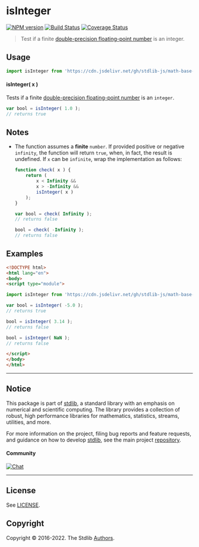 <!--

@license Apache-2.0

Copyright (c) 2018 The Stdlib Authors.

Licensed under the Apache License, Version 2.0 (the "License");
you may not use this file except in compliance with the License.
You may obtain a copy of the License at

   http://www.apache.org/licenses/LICENSE-2.0

Unless required by applicable law or agreed to in writing, software
distributed under the License is distributed on an "AS IS" BASIS,
WITHOUT WARRANTIES OR CONDITIONS OF ANY KIND, either express or implied.
See the License for the specific language governing permissions and
limitations under the License.

-->

# isInteger

[![NPM version][npm-image]][npm-url] [![Build Status][test-image]][test-url] [![Coverage Status][coverage-image]][coverage-url] <!-- [![dependencies][dependencies-image]][dependencies-url] -->

> Test if a finite [double-precision floating-point number][ieee754] is an integer.



<section class="usage">

## Usage

```javascript
import isInteger from 'https://cdn.jsdelivr.net/gh/stdlib-js/math-base-assert-is-integer@esm/index.mjs';
```

#### isInteger( x )

Tests if a finite [double-precision floating-point number][ieee754] is an `integer`.

```javascript
var bool = isInteger( 1.0 );
// returns true
```

</section>

<!-- /.usage -->

<section class="notes">

## Notes

-   The function assumes a **finite** `number`. If provided positive or negative `infinity`, the function will return `true`, when, in fact, the result is undefined. If `x` can be `infinite`, wrap the implementation as follows:

    ```javascript
    function check( x ) {
        return (
            x < Infinity &&
            x > -Infinity &&
            isInteger( x )
        );
    }

    var bool = check( Infinity );
    // returns false

    bool = check( -Infinity );
    // returns false
    ```

</section>

<!-- /.notes -->

<section class="examples">

## Examples

<!-- eslint no-undef: "error" -->

```html
<!DOCTYPE html>
<html lang="en">
<body>
<script type="module">

import isInteger from 'https://cdn.jsdelivr.net/gh/stdlib-js/math-base-assert-is-integer@esm/index.mjs';

var bool = isInteger( -5.0 );
// returns true

bool = isInteger( 3.14 );
// returns false

bool = isInteger( NaN );
// returns false

</script>
</body>
</html>
```

</section>

<!-- /.examples -->

<!-- Section for related `stdlib` packages. Do not manually edit this section, as it is automatically populated. -->

<section class="related">

</section>

<!-- /.related -->

<!-- Section for all links. Make sure to keep an empty line after the `section` element and another before the `/section` close. -->


<section class="main-repo" >

* * *

## Notice

This package is part of [stdlib][stdlib], a standard library with an emphasis on numerical and scientific computing. The library provides a collection of robust, high performance libraries for mathematics, statistics, streams, utilities, and more.

For more information on the project, filing bug reports and feature requests, and guidance on how to develop [stdlib][stdlib], see the main project [repository][stdlib].

#### Community

[![Chat][chat-image]][chat-url]

---

## License

See [LICENSE][stdlib-license].


## Copyright

Copyright &copy; 2016-2022. The Stdlib [Authors][stdlib-authors].

</section>

<!-- /.stdlib -->

<!-- Section for all links. Make sure to keep an empty line after the `section` element and another before the `/section` close. -->

<section class="links">

[npm-image]: http://img.shields.io/npm/v/@stdlib/math-base-assert-is-integer.svg
[npm-url]: https://npmjs.org/package/@stdlib/math-base-assert-is-integer

[test-image]: https://github.com/stdlib-js/math-base-assert-is-integer/actions/workflows/test.yml/badge.svg?branch=main
[test-url]: https://github.com/stdlib-js/math-base-assert-is-integer/actions/workflows/test.yml?query=branch:main

[coverage-image]: https://img.shields.io/codecov/c/github/stdlib-js/math-base-assert-is-integer/main.svg
[coverage-url]: https://codecov.io/github/stdlib-js/math-base-assert-is-integer?branch=main

<!--

[dependencies-image]: https://img.shields.io/david/stdlib-js/math-base-assert-is-integer.svg
[dependencies-url]: https://david-dm.org/stdlib-js/math-base-assert-is-integer/main

-->

[chat-image]: https://img.shields.io/gitter/room/stdlib-js/stdlib.svg
[chat-url]: https://gitter.im/stdlib-js/stdlib/

[stdlib]: https://github.com/stdlib-js/stdlib

[stdlib-authors]: https://github.com/stdlib-js/stdlib/graphs/contributors

[umd]: https://github.com/umdjs/umd
[es-module]: https://developer.mozilla.org/en-US/docs/Web/JavaScript/Guide/Modules

[deno-url]: https://github.com/stdlib-js/math-base-assert-is-integer/tree/deno
[umd-url]: https://github.com/stdlib-js/math-base-assert-is-integer/tree/umd
[esm-url]: https://github.com/stdlib-js/math-base-assert-is-integer/tree/esm

[stdlib-license]: https://raw.githubusercontent.com/stdlib-js/math-base-assert-is-integer/main/LICENSE

[ieee754]: https://en.wikipedia.org/wiki/IEEE_754-1985

</section>

<!-- /.links -->
